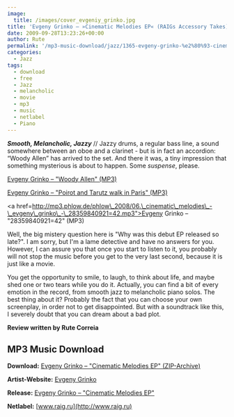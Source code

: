 ```yaml
---
image:
  title: /images/cover_evgeniy_grinko.jpg
title: 'Evgeny Grinko – »Cinematic Melodies EP« (RAIGs Accessory Takes)'
date: 2009-09-28T13:23:26+00:00
author: Rute
permalink: '/mp3-music-download/jazz/1365-evgeny-grinko-%e2%80%93-cinematic-melodies-ep-raigs-accessory-takes'
categories:
  - Jazz
tags:
  - download
  - free
  - Jazz
  - melancholic
  - movie
  - mp3
  - music
  - netlabel
  - Piano
---
```

***Smooth, Melancholic, Jazzy*** // Jazzy drums, a regular bass line, a sound somewhere between an oboe and a clarinet - but is in fact an accordion: “Woody Allen” has arrived to the set. And there it was, a tiny impression that something mysterious is about to happen. Some _suspense_, please. 

<!--mp3links-->


  
[Evgeny Grinko – "Woody Allen" (MP3)](http://mp3.phlow.de/phlow_2008/01._cinematic_melodies_-_evgeny_grinko_-_woody_allen.mp3)
  
[Evgeny Grinko – "Poirot and Tarutz walk in Paris" (MP3)](http://mp3.phlow.de/phlow_2008/05._cinematic_melodies_-_evgeny_grinko_-_poirot_and_tarutz_walk_in_paris.mp3)
  
<a href=http://mp3.phlow.de/phlow\_2008/06.\_cinematic\_melodies\_-\_evgeny\_grinko\_-\_28359840921=42.mp3">Evgeny Grinko – "28359840921=42" (MP3)</a>
  
<!--mp3linksend-->

<!--more-->

Well, the big mistery question here is "Why was this debut EP released so late?". I am sorry, but I'm a lame detective and have no answers for you. However, I can assure you that once you start to listen to it, you probably will not stop the music before you get to the very last second, because it is just like a movie.

You get the opportunity to smile, to laugh, to think about life, and maybe shed one or two tears while you do it. Actually, you can find a bit of every emotion in the record, from smooth jazz to melancholic piano solos. The best thing about it? Probably the fact that you can choose your own screenplay, in order not to get disappointed. But with a soundtrack like this, I severely doubt that you can dream about a bad plot.

**Review written by Rute Correia**

## MP3 Music Download

**Download:** [Evgeny Grinko – "Cinematic Melodies EP" (ZIP-Archive)](http://www.raig.ru/AT020_Evgeny-Grinko_Cinematic-Melodies_2009.zip)
  
**Artist-Website:** [Evgeny Grinko](http://www.myspace.com/evgenygrinko)
  
**Release:** [Evgeny Grinko – "Cinematic Melodies EP"](http://www.raig.ru/AT_greendaizer.asp#AT020)
  
**Netlabel:** [www.raig.ru](http://www.raig.ru)